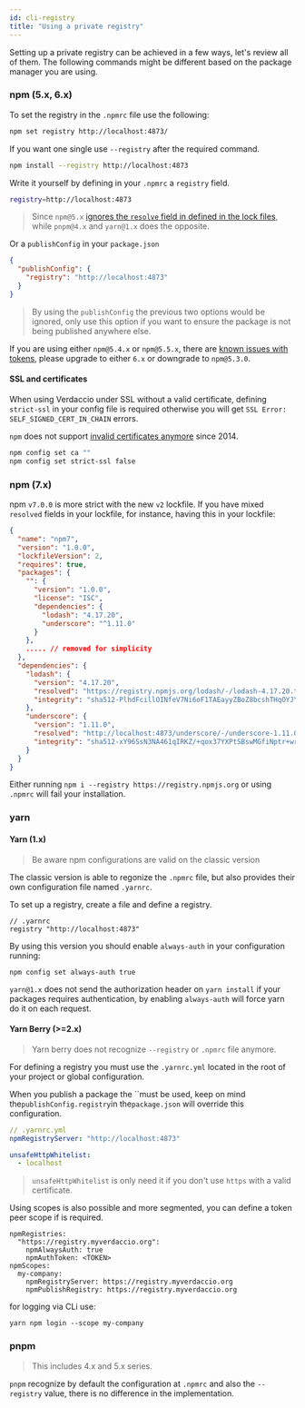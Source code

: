 ```yaml
---
id: cli-registry
title: "Using a private registry"
---
```


Setting up a private registry can be achieved in a few ways, let's review all of them. The following commands might be different based on the package manager you are using.

### npm (5.x, 6.x)

To set the registry in the `.npmrc` file use the following:

```bash
npm set registry http://localhost:4873/
```

If you want one single use `--registry` after the required command.

```bash
npm install --registry http://localhost:4873
```

Write it yourself by defining in your `.npmrc` a `registry` field.

```bash title=".npmrc"
registry=http://localhost:4873
```

> Since `npm@5.x` [ignores the `resolve` field in defined in the lock files](https://medium.com/verdaccio/verdaccio-and-deterministic-lock-files-5339d82d611e), while `pnpm@4.x` and `yarn@1.x` does the opposite.

Or a `publishConfig` in your `package.json`

```json
{
  "publishConfig": {
    "registry": "http://localhost:4873"
  }
}
```

> By using the `publishConfig` the previous two options would be ignored, only use this option if you want to ensure the package is not being published anywhere else.

If you are using either `npm@5.4.x` or `npm@5.5.x`, there are [known issues with tokens](https://github.com/verdaccio/verdaccio/issues/509#issuecomment-359193762), please upgrade to either `6.x` or downgrade to `npm@5.3.0`.

#### SSL and certificates

When using Verdaccio under SSL without a valid certificate, defining `strict-ssl` in your config file is required otherwise you will get `SSL Error: SELF_SIGNED_CERT_IN_CHAIN` errors.

`npm` does not support [invalid certificates anymore](https://blog.npmjs.org/post/78085451721/npms-self-signed-certificate-is-no-more) since 2014.

```bash
npm config set ca ""
npm config set strict-ssl false
```

### npm (7.x)

npm `v7.0.0` is more strict with the new `v2` lockfile. If you have mixed `resolved` fields in your lockfile, for instance, having this in your lockfile:

```json
{
  "name": "npm7",
  "version": "1.0.0",
  "lockfileVersion": 2,
  "requires": true,
  "packages": {
    "": {
      "version": "1.0.0",
      "license": "ISC",
      "dependencies": {
        "lodash": "4.17.20",
        "underscore": "^1.11.0"
      }
    },
    ..... // removed for simplicity
  },
  "dependencies": {
    "lodash": {
      "version": "4.17.20",
      "resolved": "https://registry.npmjs.org/lodash/-/lodash-4.17.20.tgz",
      "integrity": "sha512-PlhdFcillOINfeV7Ni6oF1TAEayyZBoZ8bcshTHqOYJYlrqzRK5hagpagky5o4HfCzzd1TRkXPMFq6cKk9rGmA=="
    },
    "underscore": {
      "version": "1.11.0",
      "resolved": "http://localhost:4873/underscore/-/underscore-1.11.0.tgz",
      "integrity": "sha512-xY96SsN3NA461qIRKZ/+qox37YXPtSBswMGfiNptr+wrt6ds4HaMw23TP612fEyGekRE6LNRiLYr/aqbHXNedw=="
    }
  }
}
```

Either running `npm i --registry https://registry.npmjs.org` or using `.npmrc` will fail your installation.

### yarn

#### Yarn (1.x)

> Be aware npm configurations are valid on the classic version

The classic version is able to regonize the `.npmrc` file, but also provides their own configuration file named `.yarnrc`.

To set up a registry, create a file and define a registry.

```
// .yarnrc
registry "http://localhost:4873"
```

By using this version you should enable `always-auth` in your configuration running:

```
npm config set always-auth true
```

`yarn@1.x` does not send the authorization header on `yarn install` if your packages requires authentication, by enabling `always-auth` will force yarn do it on each request.

#### Yarn Berry (>=2.x)

> Yarn berry does not recognize `--registry` or `.npmrc` file anymore.

For defining a registry you must use the `.yarnrc.yml` located in the root of your project or global configuration.

When you publish a package the ``must be used, keep on mind the`publishConfig.registry`in the`package.json` will override this configuration.

```yaml
// .yarnrc.yml
npmRegistryServer: "http://localhost:4873"

unsafeHttpWhitelist:
  - localhost
```

> `unsafeHttpWhitelist` is only need it if you don't use `https` with a valid certificate.

Using scopes is also possible and more segmented, you can define a token peer scope if is required.

```
npmRegistries:
  "https://registry.myverdaccio.org":
    npmAlwaysAuth: true
    npmAuthToken: <TOKEN>
npmScopes:
  my-company:
    npmRegistryServer: https://registry.myverdaccio.org
    npmPublishRegistry: https://registry.myverdaccio.org
```

for logging via CLi use:

```
yarn npm login --scope my-company
```

### pnpm

> This includes 4.x and 5.x series.

`pnpm` recognize by default the configuration at `.npmrc` and also the `--registry` value, there is no difference in the implementation.
